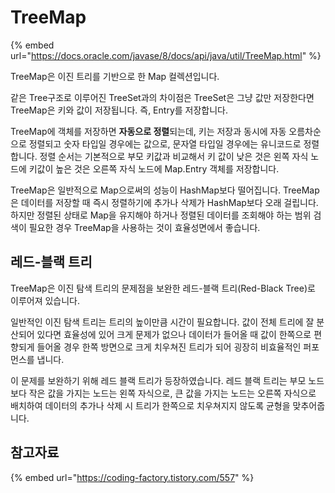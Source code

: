 # TreeMap

{% embed url="https://docs.oracle.com/javase/8/docs/api/java/util/TreeMap.html" %}

TreeMap은 이진 트리를 기반으로 한 Map 컬렉션입니다.&#x20;

같은 Tree구조로 이루어진 TreeSet과의 차이점은 TreeSet은 그냥 값만 저장한다면 TreeMap은 키와 값이 저장됩니다. 즉, Entry를 저장합니다.

TreeMap에 객체를 저장하면 **자동으로 정렬**되는데, 키는 저장과 동시에 자동 오름차순으로 정렬되고 숫자 타입일 경우에는 값으로, 문자열 타입일 경우에는 유니코드로 정렬합니다. 정렬 순서는 기본적으로 부모 키값과 비교해서 키 값이 낮은 것은 왼쪽 자식 노드에 키값이 높은 것은 오른쪽 자식 노드에 Map.Entry 객체를 저장합니다.&#x20;

TreeMap은 일반적으로 Map으로써의 성능이 HashMap보다 떨어집니다. TreeMap은 데이터를 저장할 때 즉시 정렬하기에 추가나 삭제가 HashMap보다 오래 걸립니다. 하지만 정렬된 상태로 Map을 유지해야 하거나 정렬된 데이터를 조회해야 하는 범위 검색이 필요한 경우 TreeMap을 사용하는 것이 효율성면에서 좋습니다.

## 레드-블랙 트리

TreeMap은 이진 탐색 트리의 문제점을 보완한 레드-블랙 트리(Red-Black Tree)로 이루어져 있습니다.&#x20;

일반적인 이진 탐색 트리는 트리의 높이만큼 시간이 필요합니다. 값이 전체 트리에 잘 분산되어 있다면 효율성에 있어 크게 문제가 없으나 데이터가 들어올 때 값이 한쪽으로 편향되게 들어올 경우 한쪽 방면으로 크게 치우쳐진 트리가 되어 굉장히 비효율적인 퍼포먼스를 냅니다.&#x20;

이 문제를 보완하기 위해 레드 블랙 트리가 등장하였습니다. 레드 블랙 트리는 부모 노드보다 작은 값을 가지는 노드는 왼쪽 자식으로, 큰 값을 가지는 노드는 오른쪽 자식으로 배치하여 데이터의 추가나 삭제 시 트리가 한쪽으로 치우쳐지지 않도록 균형을 맞추어줍니다.



## 참고자료

{% embed url="https://coding-factory.tistory.com/557" %}
